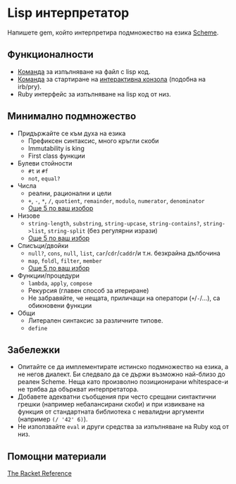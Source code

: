 # Lisp интерпретатор

Напишете gem, който интерпретира подмножество на езика [Scheme](https://en.wikipedia.org/wiki/Scheme_(programming_language)).

## Функционалности

- [Команда](http://guides.rubygems.org/make-your-own-gem/#adding-an-executable) за изпълняване на файл с lisp код.
- [Команда](http://guides.rubygems.org/make-your-own-gem/#adding-an-executable) за стартиране на [интерактивна конзола](https://en.wikipedia.org/wiki/Read%E2%80%93eval%E2%80%93print_loop) (подобна на irb/pry).
- Ruby интерфейс за изпълняване на lisp код от низ.

## Минимално подмножество

- Придържайте се към духа на езика
  * Префиксен синтаксис, много кръгли скоби
  * Immutability is king
  * First class функции
- Булеви стойности
  * `#t` и `#f`
  * `not`, `equal?`
- Числа
  * реални, рационални и цели
  * `+`, `-`, `*`, `/`, `quotient`, `remainder`, `modulo`, `numerator`, `denominator`
  * [Още 5 по ваш изобор](https://docs.racket-lang.org/reference/generic-numbers.html)
- Низове
  * `string-length`, `substring`, `string-upcase`, `string-contains?`, `string->list`, `string-split` (без регулярни изрази)
  * [Още 5 по ваш избор](https://docs.racket-lang.org/reference/strings.html)
- Списъци/двойки
  * `null?`, `cons`, `null`, `list`, `car`/`cdr`/`caddr`/и т.н. безкрайна дълбочина
  * `map`, `foldl`, `filter`, `member`
  * [Още 5 по ваш избор](https://docs.racket-lang.org/reference/pairs.html)
- Функции/процедури
  * `lambda`, `apply`, `compose`
  * Рекурсия (главен способ за итериране)
  * Не забравяйте, че нещата, приличащи на оператори (`+`/`-`/...), са обикновени функции
- Общи
  * Литерален синтаксис за различните типове.
  * `define`

## Забележки
- Опитайте се да имплементирате истинско подмножество на езика, а не негов диалект. Би следвало да се държи възможно най-близо до реален Scheme. Неща като произволно позиционирани whitespace-и не трябва да объркват интерпретатора.
- Добавете адекватни съобщения при често срещани синтактични грешки (например небалансирани скоби) и при извикване на функция от стандартната библиотека с невалидни аргументи (например `(/ '42' 6)`).
- Не използвайте `eval` и други средства за изпълняване на Ruby код от низ.

## Помощни материали
[The Racket Reference](https://docs.racket-lang.org/reference/)
